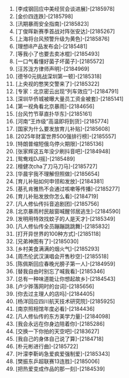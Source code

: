 
1. [李成钢回应中美经贸会谈进展]-[2185978]
1. [金价四连跌]-[2185798]
1. [汛期暴雨安全指南]-[2185823]
1. [丁俊晖新赛季首战对阵张安达]-[2185267]
1. [上海将台风预警升级为黄色]-[2185876]
1. [理想i8产品发布会]-[2185481]
1. [等我小了也要去卖冰棍]-[2185493]
1. [一口气看懂好菌子坏菌子]-[2185572]
1. [汪苏泷方律师声明]-[2184969]
1. [德爷0元挑战深圳第一顿]-[2185318]
1. [上央视的憋笑交警来了]-[2185322]
1. [专家：北京密云出现“列车效应”]-[2184791]
1. [深圳华侨城被曝大量员工资金被套]-[2185141]
1. [第一视角看北京暴雨]-[2184656]
1. [台风竹节草直扑华东]-[2185161]
1. [河南“王炸级”高温即将到货]-[2185774]
1. [国家为什么要发放育儿补贴]-[2185608]
1. [2025年财富世界500强排行榜]-[2185557]
1. [特朗普缩短俄乌停火期限]-[2185136]
1. [张家辉这五年没少刷抖音吧]-[2184948]
1. [鸳鸯戏DJ摇]-[2185489]
1. [檀健次cha了刀马刀马]-[2185727]
1. [华晨宇我不理解但照做]-[2185654]
1. [育儿补贴如何申领和发放]-[2184381]
1. [基孔肯雅热不会通过咳嗽等传播]-[2185277]
1. [育儿补贴发放你怎么看]-[2184719]
1. [凡人修仙传抖音追剧团]-[2185756]
1. [北京暴雨村民敲窗喊醒邻居逃生]-[2184590]
1. [发明用特效找蚊子的人是天才]-[2185349]
1. [凡人修仙传全员蹦蹦跳跳舞]-[2185832]
1. [打开异世界的100种方式]-[2185118]
1. [兄弟神图有了]-[2185030]
1. [乡村美食满满的烟火气]-[2185293]
1. [周杰伦武汉演唱会开售秒空]-[2185518]
1. [陈佩斯回应春晚光膀子第一人]-[2184959]
1. [替我自由时别忘了喊我看]-[2185346]
1. [总有一种味道能让你想起故乡]-[2184543]
1. [卢少骅落网时的台词]-[2185656]
1. [你去过主理人的店吗]-[2184405]
1. [杨洋回应四川航天技术研究院]-[2185925]
1. [南京照相馆年度必看]-[2184436]
1. [凡人修仙传的东方美学力量]-[2184098]
1. [我会永远在你身边陪着你]-[2185286]
1. [交换一下你拍的天空吧]-[2183627]
1. [我自己的身体自己说了算]-[2184718]
1. [朴元彬进行曲]-[2185722]
1. [叶濛李靳屿急爱疯爱强制爱]-[2185343]
1. [樊振东乒超联赛13连胜]-[2185006]
1. [把热爱变成作品的那一刻]-[2184539]